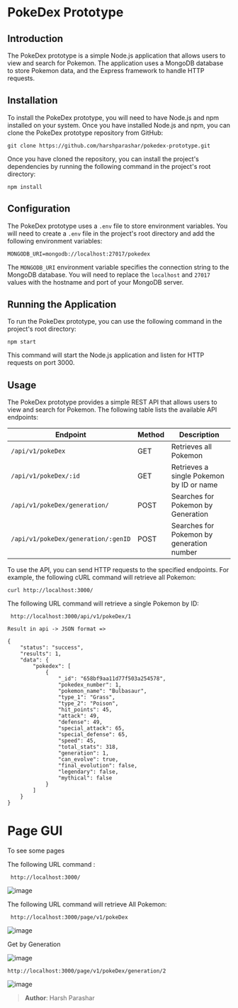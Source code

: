  # PokeDex Prototype

## Introduction
The PokeDex prototype is a simple Node.js application that allows users to view and search for Pokemon. The application uses a MongoDB database to store Pokemon data, and the Express framework to handle HTTP requests.

## Installation

To install the PokeDex prototype, you will need to have Node.js and npm installed on your system. Once you have installed Node.js and npm, you can clone the PokeDex prototype repository from GitHub:

```
git clone https://github.com/harshparashar/pokedex-prototype.git
```

Once you have cloned the repository, you can install the project's dependencies by running the following command in the project's root directory:

```
npm install
```

## Configuration

The PokeDex prototype uses a `.env` file to store environment variables. You will need to create a `.env` file in the project's root directory and add the following environment variables:

```
MONGODB_URI=mongodb://localhost:27017/pokedex
```

The `MONGODB_URI` environment variable specifies the connection string to the MongoDB database. You will need to replace the `localhost` and `27017` values with the hostname and port of your MongoDB server.

## Running the Application

To run the PokeDex prototype, you can use the following command in the project's root directory:

```
npm start
```

This command will start the Node.js application and listen for HTTP requests on port 3000.

## Usage

The PokeDex prototype provides a simple REST API that allows users to view and search for Pokemon. The following table lists the available API endpoints:

| Endpoint | Method | Description |
|---|---|---|
| `/api/v1/pokeDex` | GET | Retrieves all Pokemon |
| `/api/v1/pokeDex/:id` | GET | Retrieves a single Pokemon by ID or name |
| `/api/v1/pokeDex/generation/` | POST | Searches for Pokemon by Generation |
| `/api/v1/pokeDex/generation/:genID` | POST | Searches for Pokemon by generation number |

To use the API, you can send HTTP requests to the specified endpoints. For example, the following cURL command will retrieve all Pokemon:

```
curl http://localhost:3000/
```

The following URL command will retrieve a single Pokemon by ID:

```
 http://localhost:3000/api/v1/pokeDex/1
```


```
Result in api -> JSON format =>

{
    "status": "success",
    "results": 1,
    "data": {
        "pokedex": [
            {
                "_id": "658bf9aa11d77f503a254578",
                "pokedex_number": 1,
                "pokemon_name": "Bulbasaur",
                "type_1": "Grass",
                "type_2": "Poison",
                "hit_points": 45,
                "attack": 49,
                "defense": 49,
                "special_attack": 65,
                "special_defense": 65,
                "speed": 45,
                "total_stats": 318,
                "generation": 1,
                "can_evolve": true,
                "final_evolution": false,
                "legendary": false,
                "mythical": false
            }
        ]
    }
}
```

# Page GUI

To see some pages

The following URL command :

```
 http://localhost:3000/
```

![image](https://github.com/Harsh-nodejs/pokedex/assets/153886419/a5147019-8ec0-45c2-bf62-8edeea543639)



The following URL command will retrieve All Pokemon:

```
 http://localhost:3000/page/v1/pokeDex
```
![image](https://github.com/Harsh-nodejs/pokedex/assets/153886419/30e31063-a2b3-4b77-9955-2439cc87060e)

Get by Generation

![image](https://github.com/Harsh-nodejs/pokedex/assets/153886419/f6cec152-a6d8-4d38-98ec-f1e8ac07ef62)

```
http://localhost:3000/page/v1/pokeDex/generation/2
```
![image](https://github.com/Harsh-nodejs/pokedex/assets/153886419/f50dba11-b442-4faa-8148-69be847b8e5e)


> **Author**: Harsh Parashar

